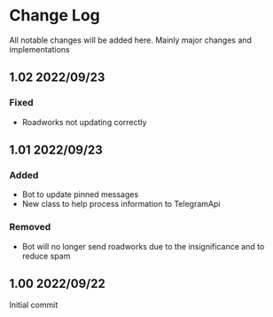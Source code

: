 # Change Log

All notable changes will be added here. Mainly major changes and implementations


## 1.02 2022/09/23

### Fixed

- Roadworks not updating correctly

## 1.01 2022/09/23

### Added

- Bot to update pinned messages
- New class to help process information to TelegramApi

### Removed

- Bot will no longer send roadworks due to the insignificance and to reduce spam

## 1.00 2022/09/22

Initial commit

